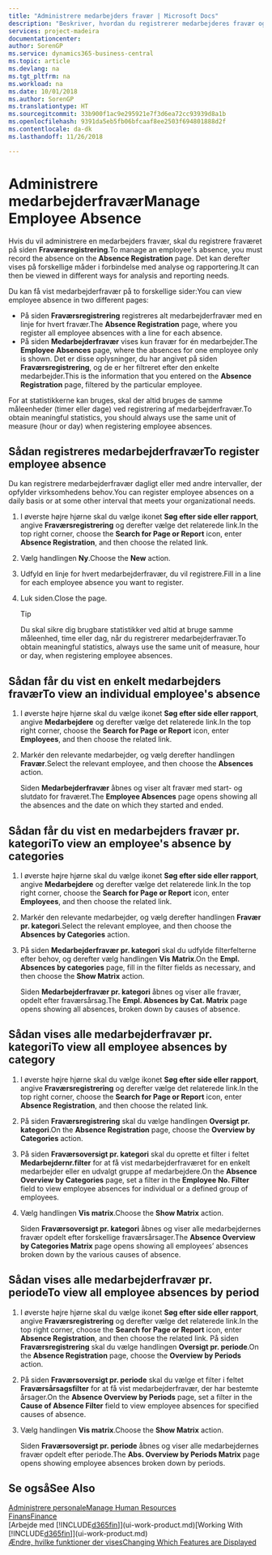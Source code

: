 ```yaml
---
title: "Administrere medarbejders fravær | Microsoft Docs"
description: "Beskriver, hvordan du registrerer medarbejderes fravær og analyserer statistik over fravær."
services: project-madeira
documentationcenter: 
author: SorenGP
ms.service: dynamics365-business-central
ms.topic: article
ms.devlang: na
ms.tgt_pltfrm: na
ms.workload: na
ms.date: 10/01/2018
ms.author: SorenGP
ms.translationtype: HT
ms.sourcegitcommit: 33b900f1ac9e295921e7f3d6ea72cc93939d8a1b
ms.openlocfilehash: 9391da5eb5fb06bfcaaf8ee2503f694801888d2f
ms.contentlocale: da-dk
ms.lasthandoff: 11/26/2018

---
```

# <a name="manage-employee-absence"></a><span data-ttu-id="ecec0-103">Administrere medarbejderfravær</span><span class="sxs-lookup"><span data-stu-id="ecec0-103">Manage Employee Absence</span></span>
<span data-ttu-id="ecec0-104">Hvis du vil administrere en medarbejders fravær, skal du registrere fraværet på siden **Fraværsregistrering**.</span><span class="sxs-lookup"><span data-stu-id="ecec0-104">To manage an employee's absence, you must record the absence on the **Absence Registration** page.</span></span> <span data-ttu-id="ecec0-105">Det kan derefter vises på forskellige måder i forbindelse med analyse og rapportering.</span><span class="sxs-lookup"><span data-stu-id="ecec0-105">It can then be viewed in different ways for analysis and reporting needs.</span></span>

<span data-ttu-id="ecec0-106">Du kan få vist medarbejderfravær på to forskellige sider:</span><span class="sxs-lookup"><span data-stu-id="ecec0-106">You can view employee absence in two different pages:</span></span>

* <span data-ttu-id="ecec0-107">På siden **Fraværsregistrering** registreres alt medarbejderfravær med en linje for hvert fravær.</span><span class="sxs-lookup"><span data-stu-id="ecec0-107">The **Absence Registration** page, where you register all employee absences with a line for each absence.</span></span>
* <span data-ttu-id="ecec0-108">På siden **Medarbejderfravær** vises kun fravær for én medarbejder.</span><span class="sxs-lookup"><span data-stu-id="ecec0-108">The **Employee Absences** page, where the absences for one employee only is shown.</span></span> <span data-ttu-id="ecec0-109">Det er disse oplysninger, du har angivet på siden **Fraværsregistrering**, og de er her filtreret efter den enkelte medarbejder.</span><span class="sxs-lookup"><span data-stu-id="ecec0-109">This is the information that you entered on the **Absence Registration** page, filtered by the particular employee.</span></span>

<span data-ttu-id="ecec0-110">For at statistikkerne kan bruges, skal der altid bruges de samme måleenheder (timer eller dage) ved registrering af medarbejderfravær.</span><span class="sxs-lookup"><span data-stu-id="ecec0-110">To obtain meaningful statistics, you should always use the same unit of measure (hour or day) when registering employee absences.</span></span>

## <a name="to-register-employee-absence"></a><span data-ttu-id="ecec0-111">Sådan registreres medarbejderfravær</span><span class="sxs-lookup"><span data-stu-id="ecec0-111">To register employee absence</span></span>
<span data-ttu-id="ecec0-112">Du kan registrere medarbejderfravær dagligt eller med andre intervaller, der opfylder virksomhedens behov.</span><span class="sxs-lookup"><span data-stu-id="ecec0-112">You can register employee absences on a daily basis or at some other interval that meets your organizational needs.</span></span>

1. <span data-ttu-id="ecec0-113">I øverste højre hjørne skal du vælge ikonet **Søg efter side eller rapport**, angive **Fraværsregistrering** og derefter vælge det relaterede link.</span><span class="sxs-lookup"><span data-stu-id="ecec0-113">In the top right corner, choose the **Search for Page or Report** icon, enter **Absence Registration**, and then choose the related link.</span></span>
2. <span data-ttu-id="ecec0-114">Vælg handlingen **Ny**.</span><span class="sxs-lookup"><span data-stu-id="ecec0-114">Choose the **New** action.</span></span>
3. <span data-ttu-id="ecec0-115">Udfyld en linje for hvert medarbejderfravær, du vil registrere.</span><span class="sxs-lookup"><span data-stu-id="ecec0-115">Fill in a line for each employee absence you want to register.</span></span>
4. <span data-ttu-id="ecec0-116">Luk siden.</span><span class="sxs-lookup"><span data-stu-id="ecec0-116">Close the page.</span></span>

    > [!Tip]
    > <span data-ttu-id="ecec0-117">Du skal sikre dig brugbare statistikker ved altid at bruge samme måleenhed, time eller dag, når du registrerer medarbejderfravær.</span><span class="sxs-lookup"><span data-stu-id="ecec0-117">To obtain meaningful statistics, always use the same unit of measure, hour or day, when registering employee absences.</span></span>

## <a name="to-view-an-individual-employees-absence"></a><span data-ttu-id="ecec0-118">Sådan får du vist en enkelt medarbejders fravær</span><span class="sxs-lookup"><span data-stu-id="ecec0-118">To view an individual employee's absence</span></span>
1. <span data-ttu-id="ecec0-119">I øverste højre hjørne skal du vælge ikonet **Søg efter side eller rapport**, angive **Medarbejdere** og derefter vælge det relaterede link.</span><span class="sxs-lookup"><span data-stu-id="ecec0-119">In the top right corner, choose the **Search for Page or Report** icon, enter **Employees**, and then choose the related link.</span></span>
2. <span data-ttu-id="ecec0-120">Markér den relevante medarbejder, og vælg derefter handlingen **Fravær**.</span><span class="sxs-lookup"><span data-stu-id="ecec0-120">Select the relevant employee, and then choose the **Absences** action.</span></span>

    <span data-ttu-id="ecec0-121">Siden **Medarbejderfravær** åbnes og viser alt fravær med start- og slutdato for fraværet.</span><span class="sxs-lookup"><span data-stu-id="ecec0-121">The **Employee Absences** page opens showing all the absences and the date on which they started and ended.</span></span>

## <a name="to-view-an-employees-absence-by-categories"></a><span data-ttu-id="ecec0-122">Sådan får du vist en medarbejders fravær pr. kategori</span><span class="sxs-lookup"><span data-stu-id="ecec0-122">To view an employee's absence by categories</span></span>
1. <span data-ttu-id="ecec0-123">I øverste højre hjørne skal du vælge ikonet **Søg efter side eller rapport**, angive **Medarbejdere** og derefter vælge det relaterede link.</span><span class="sxs-lookup"><span data-stu-id="ecec0-123">In the top right corner, choose the **Search for Page or Report** icon, enter **Employees**, and then choose the related link.</span></span>
2. <span data-ttu-id="ecec0-124">Markér den relevante medarbejder, og vælg derefter handlingen **Fravær pr. kategori**.</span><span class="sxs-lookup"><span data-stu-id="ecec0-124">Select the relevant employee, and then choose the **Absences by Categories** action.</span></span>
3. <span data-ttu-id="ecec0-125">På siden **Medarbejderfravær pr. kategori** skal du udfylde filterfelterne efter behov, og derefter vælg handlingen **Vis Matrix**.</span><span class="sxs-lookup"><span data-stu-id="ecec0-125">On the **Empl. Absences by categories** page, fill in the filter fields as necessary, and then choose the **Show Matrix** action.</span></span>

    <span data-ttu-id="ecec0-126">Siden **Medarbejderfravær pr. kategori** åbnes og viser alle fravær, opdelt efter fraværsårsag.</span><span class="sxs-lookup"><span data-stu-id="ecec0-126">The **Empl. Absences by Cat. Matrix** page opens showing all absences, broken down by causes of absence.</span></span>

## <a name="to-view-all-employee-absences-by-category"></a><span data-ttu-id="ecec0-127">Sådan vises alle medarbejderfravær pr. kategori</span><span class="sxs-lookup"><span data-stu-id="ecec0-127">To view all employee absences by category</span></span>
1. <span data-ttu-id="ecec0-128">I øverste højre hjørne skal du vælge ikonet **Søg efter side eller rapport**, angive **Fraværsregistrering** og derefter vælge det relaterede link.</span><span class="sxs-lookup"><span data-stu-id="ecec0-128">In the top right corner, choose the **Search for Page or Report** icon, enter **Absence Registration**, and then choose the related link.</span></span>
2. <span data-ttu-id="ecec0-129">På siden **Fraværsregistrering** skal du vælge handlingen **Oversigt pr. kategori**.</span><span class="sxs-lookup"><span data-stu-id="ecec0-129">On the **Absence Registration** page, choose the **Overview by Categories** action.</span></span>
3. <span data-ttu-id="ecec0-130">På siden **Fraværsoversigt pr. kategori** skal du oprette et filter i feltet **Medarbejdernr.filter** for at få vist medarbejderfraværet for en enkelt medarbejder eller en udvalgt gruppe af medarbejdere.</span><span class="sxs-lookup"><span data-stu-id="ecec0-130">On the **Absence Overview by Categories** page, set a filter in the **Employee No. Filter** field to view employee absences for individual or a defined group of employees.</span></span>
4. <span data-ttu-id="ecec0-131">Vælg handlingen **Vis matrix**.</span><span class="sxs-lookup"><span data-stu-id="ecec0-131">Choose the **Show Matrix** action.</span></span>

    <span data-ttu-id="ecec0-132">Siden **Fraværsoversigt pr. kategori** åbnes og viser alle medarbejdernes fravær opdelt efter forskellige fraværsårsager.</span><span class="sxs-lookup"><span data-stu-id="ecec0-132">The **Absence Overview by Categories Matrix** page opens showing all employees’ absences broken down by the various causes of absence.</span></span>

## <a name="to-view-all-employee-absences-by-period"></a><span data-ttu-id="ecec0-133">Sådan vises alle medarbejderfravær pr. periode</span><span class="sxs-lookup"><span data-stu-id="ecec0-133">To view all employee absences by period</span></span>
1. <span data-ttu-id="ecec0-134">I øverste højre hjørne skal du vælge ikonet **Søg efter side eller rapport**, angive **Fraværsregistrering** og derefter vælge det relaterede link.</span><span class="sxs-lookup"><span data-stu-id="ecec0-134">In the top right corner, choose the **Search for Page or Report** icon, enter **Absence Registration**, and then choose the related link.</span></span>
   <span data-ttu-id="ecec0-135">På siden **Fraværsregistrering** skal du vælge handlingen **Oversigt pr. periode**.</span><span class="sxs-lookup"><span data-stu-id="ecec0-135">On the **Absence Registration** page, choose the **Overview by Periods** action.</span></span>
2. <span data-ttu-id="ecec0-136">På siden **Fraværsoversigt pr. periode** skal du vælge et filter i feltet **Fraværsårsagsfilter** for at få vist medarbejderfravær, der har bestemte årsager.</span><span class="sxs-lookup"><span data-stu-id="ecec0-136">On the **Absence Overview by Periods** page, set a filter in the **Cause of Absence Filter** field to view employee absences for specified causes of absence.</span></span>
3. <span data-ttu-id="ecec0-137">Vælg handlingen **Vis matrix**.</span><span class="sxs-lookup"><span data-stu-id="ecec0-137">Choose the **Show Matrix** action.</span></span>

    <span data-ttu-id="ecec0-138">Siden **Fraværsoversigt pr. periode** åbnes og viser alle medarbejdernes fravær opdelt efter periode.</span><span class="sxs-lookup"><span data-stu-id="ecec0-138">The **Abs. Overview by Periods Matrix** page opens showing employee absences broken down by periods.</span></span>

## <a name="see-also"></a><span data-ttu-id="ecec0-139">Se også</span><span class="sxs-lookup"><span data-stu-id="ecec0-139">See Also</span></span>
[<span data-ttu-id="ecec0-140">Administrere personale</span><span class="sxs-lookup"><span data-stu-id="ecec0-140">Manage Human Resources</span></span>](hr-manage-human-resources.md)  
[<span data-ttu-id="ecec0-141">Finans</span><span class="sxs-lookup"><span data-stu-id="ecec0-141">Finance</span></span>](finance.md)  
<span data-ttu-id="ecec0-142">[Arbejde med [!INCLUDE[d365fin](includes/d365fin_md.md)]](ui-work-product.md)</span><span class="sxs-lookup"><span data-stu-id="ecec0-142">[Working With [!INCLUDE[d365fin](includes/d365fin_md.md)]](ui-work-product.md)</span></span>  
[<span data-ttu-id="ecec0-143">Ændre, hvilke funktioner der vises</span><span class="sxs-lookup"><span data-stu-id="ecec0-143">Changing Which Features are Displayed</span></span>](ui-experiences.md)

